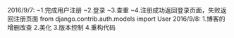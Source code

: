 2016/9/7:
    ~1.完成用户注册
    ~2.登录
    ~3.查重
    ~4.注册成功返回登录页面，失败返回注册页面
    from django.contrib.auth.models import User
2016/9/8:
    1.博客的增删改查
    2.美化
    3.版本控制
    4.重构代码
